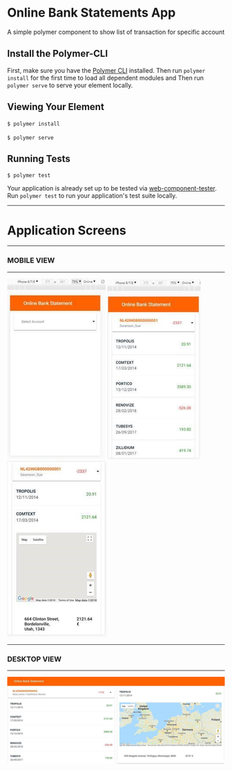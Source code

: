# Online Bank Statements App

A simple polymer component to show list of transaction for specific account

## Install the Polymer-CLI

First, make sure you have the [Polymer CLI](https://www.npmjs.com/package/polymer-cli) installed. 
Then run `polymer install` for the first time to load all dependent modules 
and Then run `polymer serve` to serve your element locally.

## Viewing Your Element

```
$ polymer install

$ polymer serve
```

## Running Tests

```
$ polymer test
```

Your application is already set up to be tested via [web-component-tester](https://github.com/Polymer/web-component-tester). Run `polymer test` to run your application's test suite locally.


___

# Application Screens #
___

### MOBILE VIEW ###
___

![mobile view 1](https://raw.githubusercontent.com/natwargarg/Online-Bank-Statement/master/img/mobile-view1.jpg)
![mobile view 2](https://raw.githubusercontent.com/natwargarg/Online-Bank-Statement/master/img/mobile-view2.jpg)
![mobile view 3](https://raw.githubusercontent.com/natwargarg/Online-Bank-Statement/master/img/mobile-view3.jpg)

___

### DESKTOP VIEW ###
___

![desktop view](https://raw.githubusercontent.com/natwargarg/Online-Bank-Statement/master/img/desktop-view.jpg)
